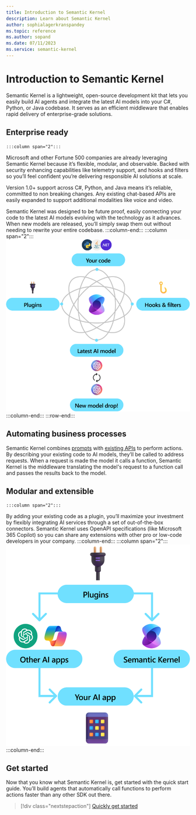 ```yaml
---
title: Introduction to Semantic Kernel
description: Learn about Semantic Kernel
author: sophialagerkranspandey
ms.topic: reference
ms.author: sopand
ms.date: 07/11/2023
ms.service: semantic-kernel
---
```


# Introduction to Semantic Kernel
Semantic Kernel is a lightweight, open-source development kit that lets you easily build AI agents and integrate the latest AI models into your C#, Python, or Java codebase. It serves as an efficient middleware that enables rapid delivery of enterprise-grade solutions.

## Enterprise ready
    :::column span="2":::
Microsoft and other Fortune 500 companies are already leveraging  Semantic Kernel because it’s flexible, modular, and observable. Backed with security enhancing capabilities like telemetry support, and hooks and filters so you’ll feel confident you’re delivering responsible AI solutions at scale. 
    
Version 1.0+ support across C#, Python, and Java means it’s reliable, committed to non breaking changes. Any existing chat-based APIs are easily expanded to support additional modalities like voice and video.

Semantic Kernel was designed to be future proof, easily connecting your code to the latest AI models evolving with the technology as it advances. When new models are released, you’ll simply swap them out without needing to rewrite your entire codebase.
:::column-end:::
    :::column span="2":::
    ![Intro Image](../media/enterprise-ready.png)
:::column-end:::
:::row-end:::

## Automating business processes 
Semantic Kernel combines [prompts](../concepts/prompts.md) with [existing APIs](../concepts/plugins.md) to perform actions. By describing your existing code to AI models, they’ll be called to address requests. When a request is made the model it calls a function, Semantic Kernel is the middleware translating the model's request to a function call and passes the results back to the model.

## Modular and extensible
    :::column span="2":::
By adding your existing code as a plugin, you’ll maximize your investment by flexibly integrating AI services through a set of out-of-the-box connectors. Semantic Kernel uses OpenAPI specifications (like Microsoft 365 Copilot) so you can share any extensions with other pro or low-code developers in your company.
:::column-end:::
    :::column span="2":::
    ![Modular Extensibility](../media/Designed-for-modular-extensibility.png)
:::column-end:::


## Get started
Now that you know what Semantic Kernel is, get started with the quick start guide. You’ll build agents that automatically call functions to perform actions faster than any other SDK out there.
> [!div class="nextstepaction"]
> [Quickly get started](../get-started/quick-start-guide.md)
